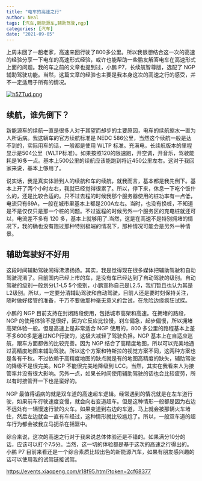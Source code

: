 ```yaml
---
title: "电车的高速之行"
author: Neal
tags: [汽车,新能源车,辅助驾驶,ngp]
categories: [汽车]
date: "2021-09-05" 
---
```


上周末回了一趟老家，高速来回行驶了800多公里。所以我很想结合这一次的高速的经验分享一下电车的高速形式经验，或许也能帮助一些鹏友解答电车在高速形式上面的问题。我的车之前的文章也提到过，小鹏 P7，长续航智尊版，选配了 NGP 辅助驾驶功能。当然，这篇文章的经验也主要是我本身这次的高速之行的感受，并不一定适用于所有的情况。

[![h5ZTud.png](https://z3.ax1x.com/2021/09/06/h5ZTud.png)](https://imgtu.com/i/h5ZTud)

## 续航，谁先倒下？

新能源车的续航一直是很多人对于其望而却步的主要原因，电车的续航缩水一直为人所诟病。我这辆车的官方续航标准是 NEDC 586公里，当然这个续航一般是达不到的，实际用车的话，一般都是使用 WLTP 标准。充满电，长续航版本的里程显示是504公里（WLTP标准）。如果按照120的限速跑，开空调，开音乐，驾驶能耗是16多一点。基本上500公里的续航应该能跑到将近450公里左右。这对于我回家来说，基本上够用了。

说实话，我是真实体验到人的续航和车的续航，就我而言，基本都是我先倒下。基本上开了两个小时左右，我就已经觉得很累了。所以，停下来，休息一下吃个饭什么的，还是比较合适的。只不过去程的时候我那个服务器使用的桩功率有一点低，电流只有69A，一般在城市里基本上都是200A左右。当时，也没有换桩，不知道是不是仅仅只是那一个桩的问题。不过返程的时候另外一个服务区的充电桩就还可以，电流差不多有 120 多，基本上就够用了.当然，这是在高速不是特别拥堵的情况下，我的确也没有跑过那种特别极端的情况下，那种情况可能会是另外一种情景。

## 辅助驾驶好不好用

这段时间辅助驾驶闹得沸沸扬扬。其实，我是觉得现在很多媒体把辅助驾驶和自动驾驶混淆了。目前国内已经上市的车，是没有车已经达到了自动驾驶的级别。自动驾驶的级别一般划分L1-L5 5个级别，小鹏宣称自己是L2.5，我们暂且也认为其是L2级别。所以，一定要分清辅助驾驶和自动驾驶，目前人还是要时刻保持关注，随时做好接管的准备，千万不要做那种毫无意义的尝试，在危险边缘疯狂试探。

小鹏的 NGP 目前支持在封闭路段使用，包括城市高架和高速。在拥堵的路段，NGP 的使用体验不是很好，因为它反应比较慢，刹车偏急，起步偏慢，所以拥堵高架体验一般。但是高速上是非常适合 NGP 使用的，800 多公里的路程基本上差不多600多是通过NGP行驶的，这极大减轻了驾驶负担。NGP 基本上在自适应巡航，跟车方面都做的比较完善。因为 NGP 结合了高精度地图，所以可以完美地通过高精度地图来辅助驾驶。所以这个方案和特斯拉的视觉方案不同，这两种方案也是各有千秋。不过依赖于高精度地图的缺点就是有的地图高精度的缺失，辅助驾驶的降级不是很完美。NGP 不能很完美地降级到 LCC。当然，其实在我看来人为接管率并没有很大影响。另外一点，如果长时间使用辅助驾驶的话也会比较疲劳，所以有时接管开一下也是蛮好的。

NGP 最值得诟病的就是双车道的高速超车逻辑。经常遇到的情况就是在左车道行驶，如果前车行驶速度变慢，就会向右变道超车。但是这种情形一般都是因为右边不远处有一辆慢速行驶的火车。如果变道到右边的车道，马上就会被那辆火车堵住，然后左边就会一直有车经过，这种情形就比较尴尬了。所以，一般双车道的超车行为都会被我立马扼杀在摇篮中。

综合来说，这次的高速之行对于我来说总体体验还是不错的。如果满分10分的话，应该可以打个7.5分。当然，这一切的体验都是基于这次的高速之行得出的。小鹏 P7 目前来看还是一个综合素质比较出色的新能源汽车，如果有朋友感兴趣的话可以使用我的试驾链接试驾。

https://events.xiaopeng.com/r18f95.html?token=2cf68377